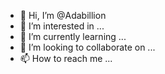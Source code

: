 - 👋 Hi, I’m @Adabillion
- 👀 I’m interested in ...
- 🌱 I’m currently learning ...
- 💞️ I’m looking to collaborate on ...
- 📫 How to reach me ...

<!---
Adabillion/Adabillion is a ✨ special ✨ repository because its `README.md` (this file) appears on your GitHub profile.
You can click the Preview link to take a look at your changes.
--->
